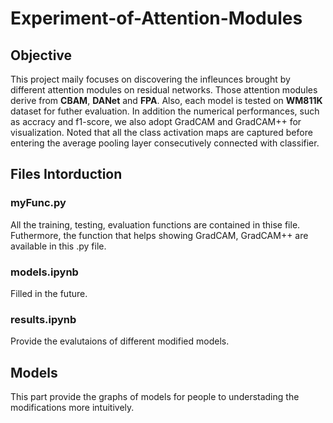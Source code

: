 # Experiment-of-Attention-Modules
## Objective
  This project maily focuses on discovering the infleunces brought by different attention modules on residual networks. Those attention modules derive from **CBAM**, **DANet** and **FPA**.
  Also, each model is tested on **WM811K** dataset for futher evaluation. In addition the numerical performances, such as accracy and f1-score, we also adopt GradCAM and GradCAM++ for visualization. Noted that all the class activation maps are captured before entering the average pooling layer consecutively connected with classifier.
## Files Intorduction
  ### myFunc.py
  All the training, testing, evaluation functions are contained in thise file. Futhermore, the function that helps showing GradCAM, GradCAM++ are available in this .py file.
  ### models.ipynb
  Filled in the future.
  ### results.ipynb
  Provide the evalutaions of different modified models.
## Models
This part provide the graphs of models for people to understading the modifications more intuitively.

